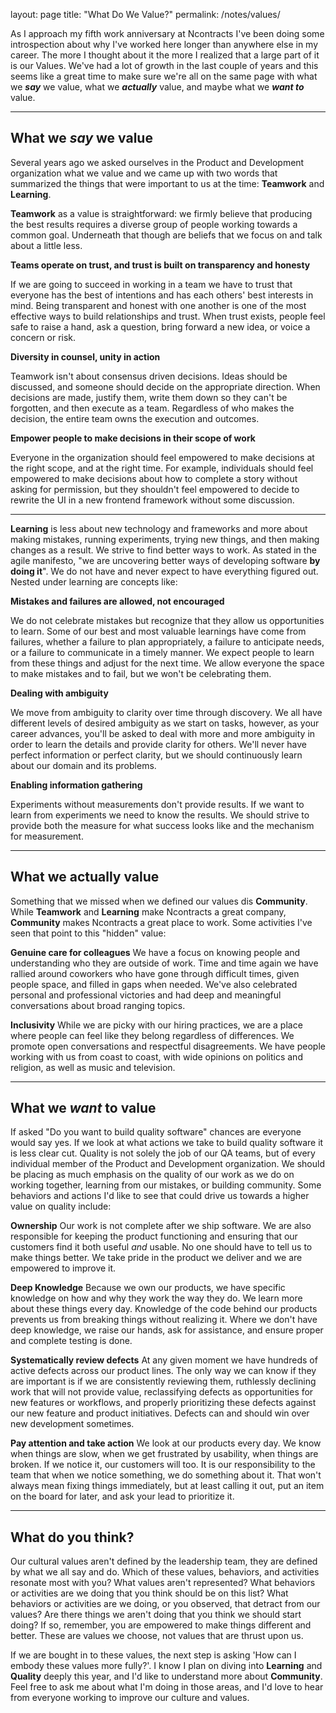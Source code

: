 layout: page
title: "What Do We Value?"
permalink: /notes/values/

As I approach my fifth work anniversary at Ncontracts I've been doing some introspection about why I've worked here longer than anywhere else in my career.  The more I thought about it the more I realized that a large part of it is our Values.  We've had a lot of growth in the last couple of years and this seems like a great time to make sure we're all on the same page with what we ***say*** we value, what we ***actually*** value, and maybe what we ***want to*** value.

---
What we *say* we value
---

Several years ago we asked ourselves in the Product and Development organization what we value and we came up with two words that summarized the things that were important to us at the time: **Teamwork** and **Learning**.  

**Teamwork** as a value is  straightforward: we firmly believe that producing the best results requires a diverse group of people working towards a common goal.  Underneath that though are beliefs that we focus on and talk about a little less.

**Teams operate on trust, and trust is built on transparency and honesty**

If we are going to succeed in working in a team we have to trust that everyone has the best of intentions and has each others' best interests in mind.  Being transparent and honest with one another is one of the most effective ways to build relationships and trust.  When trust exists, people feel safe to raise a hand, ask a question, bring forward a new idea, or voice a concern or risk.
 
**Diversity in counsel, unity in action** 
 
Teamwork isn't about consensus driven decisions.  Ideas should be discussed, and someone should decide on the appropriate direction.  When decisions are made, justify them, write them down so they can't be forgotten, and then execute as a team.  Regardless of who makes the decision, the entire team owns the execution and outcomes.

**Empower people to make decisions in their scope of work**

Everyone in the organization should feel empowered to make decisions at the right scope, and at the right time. 
 For example, individuals should feel empowered to make decisions about how to complete a story without asking for permission, but they shouldn't feel empowered to decide to rewrite the UI in a new frontend framework without some discussion.  

---

**Learning** is less about new technology and frameworks and more about making mistakes, running experiments, trying new things, and then making changes as a result.  We strive to find better ways to work.  As stated in the agile manifesto, "we are uncovering better ways of developing software **by doing it**".  We do not have and never expect to have everything figured out.  Nested under learning are concepts like:

**Mistakes and failures are allowed, not encouraged**

We do not celebrate mistakes but recognize that they allow us opportunities to learn.  Some of our best and most valuable learnings have come from failures, whether a failure to plan appropriately, a failure to anticipate needs, or a failure to communicate in a timely manner. 
 We expect people to learn from these things and adjust for the next time.  We allow everyone the space to make mistakes and to fail, but we won't be celebrating them.

**Dealing with ambiguity**  

We move from ambiguity to clarity over time through discovery.  We all have different levels of desired ambiguity as we start on tasks, however, as your career advances, you'll be asked to deal with more and more ambiguity in order to learn the details and provide clarity for others.  We'll never have perfect information or perfect clarity, but we should continuously learn about our domain and its problems. 

**Enabling information gathering**

Experiments without measurements don't provide results.  If we want to learn from experiments we need to know the results.  We should strive to provide both the measure for what success looks like and the mechanism for measurement.
  
---
What we actually value
---

Something that we missed when we defined our values dis **Community**.  While **Teamwork** and **Learning** make Ncontracts a great company, **Community** makes Ncontracts a great place to work.  Some activities I've seen that point to this "hidden" value:

**Genuine care for colleagues**
We have a focus on knowing people and understanding who they are outside of work.  Time and time again we have rallied around coworkers who have gone through difficult times, given people space, and filled in gaps when needed.  We've also celebrated personal and professional victories and had deep and meaningful conversations about broad ranging topics.

**Inclusivity**
While we are picky with our hiring practices, we are a place where people can feel like they belong regardless of differences.  We promote open conversations and respectful disagreements.  We have people working with us from coast to coast, with wide opinions on politics and religion, as well as music and television.

---
What we *want* to value
---
If asked "Do you want to build quality software" chances are everyone would say yes.  If we look at what actions we take to build quality software it is less clear cut.  Quality is not solely the job of our QA teams, but of every individual member of the Product and Development organization.  We should be placing as much emphasis on the quality of our work as we do on working together, learning from our mistakes, or building community.  Some behaviors and actions I'd like to see that could drive us towards a higher value on quality include:

**Ownership**
Our work is not complete after we ship software.  We are also responsible for keeping the product functioning and ensuring that our customers find it both useful *and* usable.  No one should have to tell us to make things better.  We take pride in the product we deliver and we are empowered to improve it.  

**Deep Knowledge**
Because we own our products, we have specific knowledge on how and why they work the way they do.  We learn more about these things every day.  Knowledge of the code behind our products prevents us from breaking things without realizing it.  Where we don't have deep knowledge, we raise our hands, ask for assistance, and ensure proper and complete testing is done.

**Systematically review defects**
At any given moment we have hundreds of active defects across our product lines.  The only way we can know if they are important is if we are consistently reviewing them, ruthlessly declining work that will not provide value, reclassifying defects as opportunities for new features or workflows, and properly prioritizing these defects against our new feature and product initiatives.  Defects can and should win over new development sometimes.

**Pay attention and take action**
We look at our products every day.  We know when things are slow, when we get frustrated by usability, when things are broken.  If we notice it, our customers will too. It is our responsibility to the team that when we notice something, we do something about it.  That won't always mean fixing things immediately, but at least calling it out, put an item on the board for later, and ask your lead to prioritize it.

---
What do you think?
---

Our cultural values aren't defined by the leadership team, they are defined by what we all say and do. Which of these values, behaviors, and activities resonate most with you?  What values aren't represented?  What behaviors or activities are we doing that you think should be on this list? What behaviors or activities are we doing, or you observed, that detract from our values? Are there things we aren't doing that you think we should start doing?  If so, remember, you are empowered to make things different and better.  These are values we choose, not values that are thrust upon us.

If we are bought in to these values, the next step is asking 'How can I embody these values more fully?'.  I know I plan on diving into **Learning** and **Quality** deeply this year, and I'd like to understand more about **Community**.  Feel free to ask me about what I'm doing in those areas, and I'd love to hear from everyone working to improve our culture and values.
